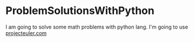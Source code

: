 # ProblemSolutionsWithPython
 I am going to solve some math problems with python lang.
 I'm going to use [projecteuler.com](https://projecteuler.net/archives)
